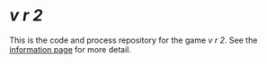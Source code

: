 # *v r 2*

This is the code and process repository for the game *v r 2*. See the [information page](info/) for more detail.
